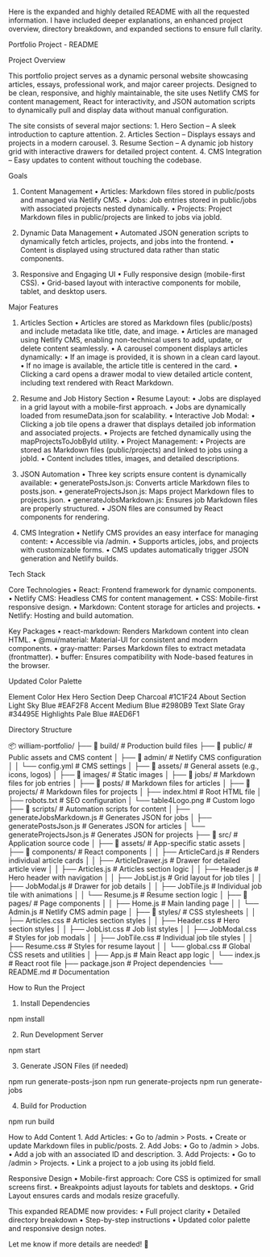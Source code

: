 Here is the expanded and highly detailed README with all the requested information. I have included deeper explanations, an enhanced project overview, directory breakdown, and expanded sections to ensure full clarity.

Portfolio Project - README

Project Overview

This portfolio project serves as a dynamic personal website showcasing articles, essays, professional work, and major career projects. Designed to be clean, responsive, and highly maintainable, the site uses Netlify CMS for content management, React for interactivity, and JSON automation scripts to dynamically pull and display data without manual configuration.

The site consists of several major sections:
	1.	Hero Section – A sleek introduction to capture attention.
	2.	Articles Section – Displays essays and projects in a modern carousel.
	3.	Resume Section – A dynamic job history grid with interactive drawers for detailed project content.
	4.	CMS Integration – Easy updates to content without touching the codebase.

Goals

1. Content Management
	•	Articles: Markdown files stored in public/posts and managed via Netlify CMS.
	•	Jobs: Job entries stored in public/jobs with associated projects nested dynamically.
	•	Projects: Project Markdown files in public/projects are linked to jobs via jobId.

2. Dynamic Data Management
	•	Automated JSON generation scripts to dynamically fetch articles, projects, and jobs into the frontend.
	•	Content is displayed using structured data rather than static components.

3. Responsive and Engaging UI
	•	Fully responsive design (mobile-first CSS).
	•	Grid-based layout with interactive components for mobile, tablet, and desktop users.

Major Features

1. Articles Section
	•	Articles are stored as Markdown files (public/posts) and include metadata like title, date, and image.
	•	Articles are managed using Netlify CMS, enabling non-technical users to add, update, or delete content seamlessly.
	•	A carousel component displays articles dynamically:
	•	If an image is provided, it is shown in a clean card layout.
	•	If no image is available, the article title is centered in the card.
	•	Clicking a card opens a drawer modal to view detailed article content, including text rendered with React Markdown.

2. Resume and Job History Section
	•	Resume Layout:
	•	Jobs are displayed in a grid layout with a mobile-first approach.
	•	Jobs are dynamically loaded from resumeData.json for scalability.
	•	Interactive Job Modal:
	•	Clicking a job tile opens a drawer that displays detailed job information and associated projects.
	•	Projects are fetched dynamically using the mapProjectsToJobById utility.
	•	Project Management:
	•	Projects are stored as Markdown files (public/projects) and linked to jobs using a jobId.
	•	Content includes titles, images, and detailed descriptions.

3. JSON Automation
	•	Three key scripts ensure content is dynamically available:
	•	generatePostsJson.js: Converts article Markdown files to posts.json.
	•	generateProjectsJson.js: Maps project Markdown files to projects.json.
	•	generateJobsMarkdown.js: Ensures job Markdown files are properly structured.
	•	JSON files are consumed by React components for rendering.

4. CMS Integration
	•	Netlify CMS provides an easy interface for managing content:
	•	Accessible via /admin.
	•	Supports articles, jobs, and projects with customizable forms.
	•	CMS updates automatically trigger JSON generation and Netlify builds.

Tech Stack

Core Technologies
	•	React: Frontend framework for dynamic components.
	•	Netlify CMS: Headless CMS for content management.
	•	CSS: Mobile-first responsive design.
	•	Markdown: Content storage for articles and projects.
	•	Netlify: Hosting and build automation.

Key Packages
	•	react-markdown: Renders Markdown content into clean HTML.
	•	@mui/material: Material-UI for consistent and modern components.
	•	gray-matter: Parses Markdown files to extract metadata (frontmatter).
	•	buffer: Ensures compatibility with Node-based features in the browser.

Updated Color Palette

Element	Color	Hex
Hero Section	Deep Charcoal	#1C1F24
About Section	Light Sky Blue	#EAF2F8
Accent	Medium Blue	#2980B9
Text	Slate Gray	#34495E
Highlights	Pale Blue	#AED6F1

Directory Structure

📦 william-portfolio/
├── 📂 build/                     # Production build files
├── 📂 public/                    # Public assets and CMS content
│   ├── 📂 admin/                 # Netlify CMS configuration
│   │   └── config.yml            # CMS settings
│   ├── 📂 assets/                # General assets (e.g., icons, logos)
│   ├── 📂 images/                # Static images
│   ├── 📂 jobs/                  # Markdown files for job entries
│   ├── 📂 posts/                 # Markdown files for articles
│   ├── 📂 projects/              # Markdown files for projects
│   ├── index.html                # Root HTML file
│   ├── robots.txt                # SEO configuration
│   └── table4Logo.png            # Custom logo
├── 📂 scripts/                   # Automation scripts for content
│   ├── generateJobsMarkdown.js   # Generates JSON for jobs
│   ├── generatePostsJson.js      # Generates JSON for articles
│   └── generateProjectsJson.js   # Generates JSON for projects
├── 📂 src/                       # Application source code
│   ├── 📂 assets/                # App-specific static assets
│   ├── 📂 components/            # React components
│   │   ├── ArticleCard.js        # Renders individual article cards
│   │   ├── ArticleDrawer.js      # Drawer for detailed article view
│   │   ├── Articles.js           # Articles section logic
│   │   ├── Header.js             # Hero header with navigation
│   │   ├── JobList.js            # Grid layout for job tiles
│   │   ├── JobModal.js           # Drawer for job details
│   │   ├── JobTile.js            # Individual job tile with animations
│   │   └── Resume.js             # Resume section logic
│   ├── 📂 pages/                 # Page components
│   │   ├── Home.js               # Main landing page
│   │   └── Admin.js              # Netlify CMS admin page
│   ├── 📂 styles/                # CSS stylesheets
│   │   ├── Articles.css          # Articles section styles
│   │   ├── Header.css            # Hero section styles
│   │   ├── JobList.css           # Job list styles
│   │   ├── JobModal.css          # Styles for job modals
│   │   ├── JobTile.css           # Individual job tile styles
│   │   ├── Resume.css            # Styles for resume layout
│   │   └── global.css            # Global CSS resets and utilities
│   ├── App.js                    # Main React app logic
│   └── index.js                  # React root file
├── package.json                  # Project dependencies
└── README.md                     # Documentation

How to Run the Project

1. Install Dependencies

npm install

2. Run Development Server

npm start

3. Generate JSON Files (if needed)

npm run generate-posts-json
npm run generate-projects
npm run generate-jobs

4. Build for Production

npm run build

How to Add Content
	1.	Add Articles:
	•	Go to /admin > Posts.
	•	Create or update Markdown files in public/posts.
	2.	Add Jobs:
	•	Go to /admin > Jobs.
	•	Add a job with an associated ID and description.
	3.	Add Projects:
	•	Go to /admin > Projects.
	•	Link a project to a job using its jobId field.

Responsive Design
	•	Mobile-first approach: Core CSS is optimized for small screens first.
	•	Breakpoints adjust layouts for tablets and desktops.
	•	Grid Layout ensures cards and modals resize gracefully.

This expanded README now provides:
	•	Full project clarity
	•	Detailed directory breakdown
	•	Step-by-step instructions
	•	Updated color palette and responsive design notes.

Let me know if more details are needed! 🚀